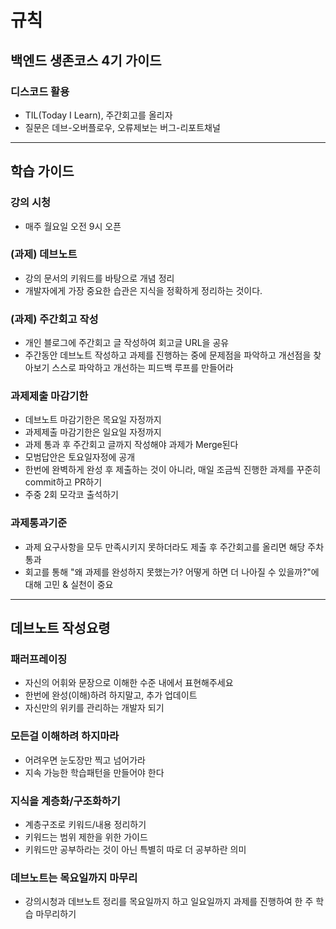 # 규칙

## 백엔드 생존코스 4기 가이드

### 디스코드 활용

- TIL(Today I Learn), 주간회고를 올리자
- 질문은 데브-오버플로우, 오류제보는 버그-리포트채널

---

## 학습 가이드

### 강의 시청

- 매주 월요일 오전 9시 오픈

### (과제) 데브노트

- 강의 문서의 키워드를 바탕으로 개념 정리
- 개발자에게 가장 중요한 습관은 지식을 정확하게 정리하는 것이다.

### (과제) 주간회고 작성

- 개인 블로그에 주간회고 글 작성하여 회고글 URL을 공유
- 주간동안 데브노트 작성하고 과제를 진행하는 중에 문제점을 파악하고 개선점을 찾아보기
스스로 파악하고 개선하는 피드백 루프를 만들어라

### 과제제출 마감기한

- 데브노트 마감기한은 목요일 자정까지
- 과제제출 마감기한은 일요일 자정까지
- 과제 통과 후 주간회고 글까지 작성해야 과제가 Merge된다
- 모범답안은 토요일자정에 공개
- 한번에 완벽하게 완성 후 제출하는 것이 아니라, 매일 조금씩 진행한 과제를 꾸준히 commit하고 PR하기
- 주중 2회 모각코 출석하기

### 과제통과기준

- 과제 요구사항을 모두 만족시키지 못하더라도 제출 후 주간회고를 올리면 해당 주차 통과
- 회고를 통해 "왜 과제를 완성하지 못했는가? 어떻게 하면 더 나아질 수 있을까?"에 대해 고민 & 실천이 중요

---

## 데브노트 작성요령

### 패러프레이징

- 자신의 어휘와 문장으로 이해한 수준 내에서 표현해주세요
- 한번에 완성(이해)하려 하지말고, 추가 업데이트
- 자신만의 위키를 관리하는 개발자 되기

### 모든걸 이해하려 하지마라

- 어려우면 눈도장만 찍고 넘어가라
- 지속 가능한 학습패턴을 만들어야 한다

### 지식을 계층화/구조화하기

- 계층구조로 키워드/내용 정리하기
- 키워드는 범위 제한을 위한 가이드
- 키워드만 공부하라는 것이 아닌 특별히 따로 더 공부하란 의미

### 데브노트는 목요일까지 마무리

- 강의시청과 데브노트 정리를 목요일까지 하고 일요일까지 과제를 진행하여 한 주 학습 마무리하기
